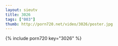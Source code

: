 ```yaml
--- 
layout: sieutv
title: 3026
tags: ["003"]
thumb: http://porn720.net/video/3026/poster.jpg
---
```

{% include porn720 key="3026" %} 
